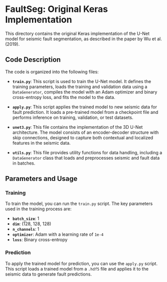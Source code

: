 # FaultSeg: Original Keras Implementation

This directory contains the original Keras implementation of the U-Net model for seismic fault segmentation, as described in the paper by Wu et al. (2019).

## Code Description

The code is organized into the following files:

- **`train.py`**: This script is used to train the U-Net model. It defines the training parameters, loads the training and validation data using a `DataGenerator`, compiles the model with an Adam optimizer and binary cross-entropy loss, and fits the model to the data.

- **`apply.py`**: This script applies the trained model to new seismic data for fault prediction. It loads a pre-trained model from a checkpoint file and performs inference on training, validation, or test datasets.

- **`unet3.py`**: This file contains the implementation of the 3D U-Net architecture. The model consists of an encoder-decoder structure with skip connections, designed to capture both contextual and localized features in the seismic data.

- **`utils.py`**: This file provides utility functions for data handling, including a `DataGenerator` class that loads and preprocesses seismic and fault data in batches.

## Parameters and Usage

### Training

To train the model, you can run the `train.py` script. The key parameters used in the training process are:

- **`batch_size`**: 1
- **`dim`**: (128, 128, 128)
- **`n_channels`**: 1
- **`optimizer`**: Adam with a learning rate of `1e-4`
- **`loss`**: Binary cross-entropy

### Prediction

To apply the trained model for prediction, you can use the `apply.py` script. This script loads a trained model from a `.hdf5` file and applies it to the seismic data to generate fault predictions.
